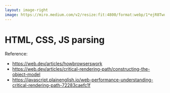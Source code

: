```yaml
---
layout: image-right
image: https://miro.medium.com/v2/resize:fit:4800/format:webp/1*ejR8TwuRBqTRDKmAJeltig.png
---
```


# HTML, CSS, JS parsing

Reference:

- https://web.dev/articles/howbrowserswork
- https://web.dev/articles/critical-rendering-path/constructing-the-object-model
- https://javascript.plainenglish.io/web-performance-understanding-critical-rendering-path-72283caefc1f
